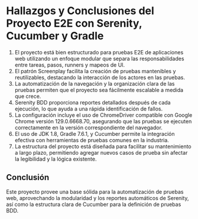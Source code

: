 # Hallazgos y Conclusiones del Proyecto E2E con Serenity, Cucumber y Gradle

1. El proyecto está bien estructurado para pruebas E2E de aplicaciones web utilizando un enfoque modular que separa las responsabilidades entre tareas, pasos, runners y mapeos de UI.
2. El patrón Screenplay facilita la creación de pruebas mantenibles y reutilizables, destacando la interacción de los actores en las pruebas.
3. La automatización de la navegación y la organización clara de las pruebas permiten que el proyecto sea fácilmente escalable a medida que crece.
4. Serenity BDD proporciona reportes detallados después de cada ejecución, lo que ayuda a una rápida identificación de fallos.
5. La configuración incluye el uso de ChromeDriver compatible con Google Chrome versión 129.0.6668.70, asegurando que las pruebas se ejecuten correctamente en la versión correspondiente del navegador.
6. El uso de JDK 1.8, Gradle 7.6.1, y Cucumber permite la integración efectiva con herramientas de pruebas comunes en la industria.
7. La estructura del proyecto está diseñada para facilitar su mantenimiento a largo plazo, permitiendo agregar nuevos casos de prueba sin afectar la legibilidad y la lógica existente.

## Conclusión
Este proyecto provee una base sólida para la automatización de pruebas web, aprovechando la modularidad y los reportes automáticos de Serenity, así como la estructura clara de Cucumber para la definición de pruebas BDD.